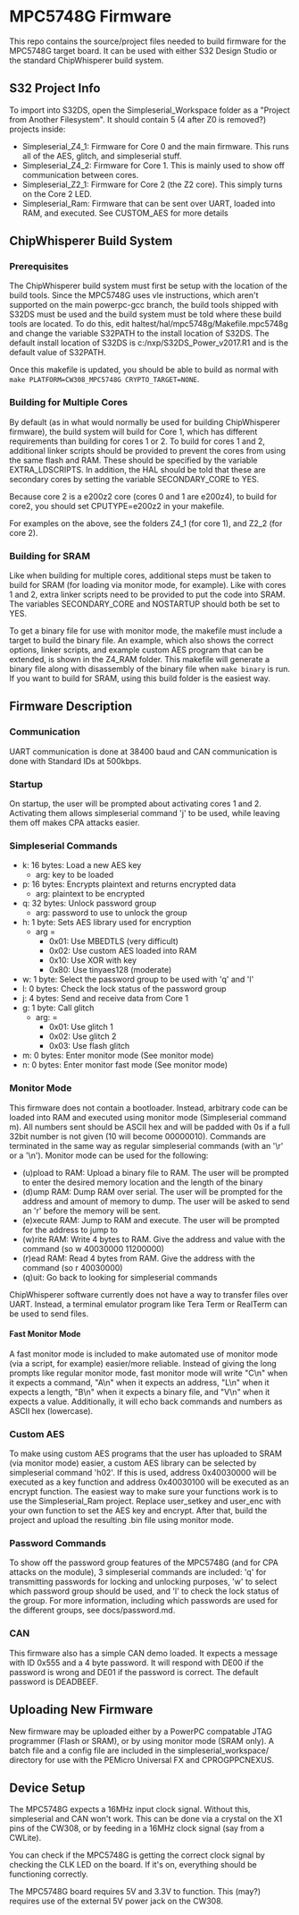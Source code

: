 # MPC5748G Firmware
This repo contains the source/project files needed to build firmware for the MPC5748G target board. It can be used with either S32 Design Studio or the standard ChipWhisperer build system.

## S32 Project Info
To import into S32DS, open the Simpleserial_Workspace folder as a "Project from Another Filesystem". It should contain 5 (4 after Z0 is removed?) projects inside:

* Simpleserial_Z4_1: Firmware for Core 0 and the main firmware. This runs all of the AES, glitch, and simpleserial stuff.
* Simpleserial_Z4_2: Firmware for Core 1. This is mainly used to show off communication between cores.
* Simpleserial_Z2_1: Firmware for Core 2 (the Z2 core). This simply turns on the Core 2 LED.
* Simpleserial_Ram: Firmware that can be sent over UART, loaded into RAM, and executed. See CUSTOM_AES for more details

## ChipWhisperer Build System
### Prerequisites
The ChipWhisperer build system must first be setup with the location of the build tools. Since the MPC5748G uses vle instructions, which aren't supported on the main powerpc-gcc branch, the build tools shipped with S32DS must be used and the build system must be told where these build tools are located. To do this, edit haltest/hal/mpc5748g/Makefile.mpc5748g and change the variable S32PATH to the install location of S32DS. The default install location of S32DS is c:/nxp/S32DS_Power_v2017.R1 and is the default value of S32PATH.

Once this makefile is updated, you should be able to build as normal with `make PLATFORM=CW308_MPC5748G CRYPTO_TARGET=NONE`.

### Building for Multiple Cores
By default (as in what would normally be used for building ChipWhisperer firmware), the build system will build for Core 1, which has different requirements than building for cores 1 or 2. To build for cores 1 and 2, additional linker scripts should be provided to prevent the cores from using the same flash and RAM. These should be specified by the variable EXTRA_LDSCRIPTS. In addition, the HAL should be told that these are secondary cores by setting the variable SECONDARY_CORE to YES.

Because core 2 is a e200z2 core (cores 0 and 1 are e200z4), to build for core2, you should set CPUTYPE=e200z2 in your makefile.

For examples on the above, see the folders Z4_1 (for core 1), and Z2_2 (for core 2).

### Building for SRAM
Like when building for multiple cores, additional steps must be taken to build for SRAM (for loading via monitor mode, for example). Like with cores 1 and 2, extra linker scripts need to be provided to put the code into SRAM. The variables SECONDARY_CORE and NOSTARTUP should both be set to YES. 

To get a binary file for use with monitor mode, the makefile must include a target to build the binary file. An example, which also shows the correct options, linker scripts, and example custom AES program that can be extended, is shown in the Z4_RAM folder. This makefile will generate a binary file along with disassembly of the binary file when `make binary` is run. If you want to build for SRAM, using this build folder is the easiest way.

## Firmware Description
### Communication
UART communication is done at 38400 baud and CAN communication is done with Standard IDs at 500kbps.

### Startup
On startup, the user will be prompted about activating cores 1 and 2. Activating them allows simpleserial command 'j' to be used, while leaving them off makes CPA attacks easier.

### Simpleserial Commands
* k: 16 bytes: Load a new AES key
  * arg: key to be loaded
* p: 16 bytes: Encrypts plaintext and returns encrypted data
  * arg: plaintext to be encrypted
* q: 32 bytes: Unlock password group
  * arg: password to use to unlock the group
* h: 1 byte: Sets AES library used for encryption
  * arg = 
    * 0x01: Use MBEDTLS (very difficult)
    * 0x02: Use custom AES loaded into RAM
    * 0x10: Use XOR with key
    * 0x80: Use tinyaes128 (moderate)
* w: 1 byte: Select the password group to be used with 'q' and 'l'
* l: 0 bytes: Check the lock status of the password group
* j: 4 bytes: Send and receive data from Core 1
* g: 1 byte: Call glitch
  * arg: = 
    * 0x01: Use glitch 1
    * 0x02: Use glitch 2
    * 0x03: Use flash glitch
* m: 0 bytes: Enter monitor mode (See monitor mode)
* n: 0 bytes: Enter monitor fast mode (See monitor mode)

### Monitor Mode
This firmware does not contain a bootloader. Instead, arbitrary code can be loaded into RAM and executed using monitor mode (Simpleserial command m). All numbers sent should be ASCII hex and will be padded with 0s if a full 32bit number is not given (10 will become 00000010). Commands are terminated in the same way as regular simpleserial commands (with an '\r' or a '\n'). Monitor mode can be used for the following:

* (u)pload to RAM: Upload a binary file to RAM. The user will be prompted to enter the desired memory location and the length of the binary
* (d)ump RAM: Dump RAM over serial. The user will be prompted for the address and amount of memory to dump. The user will be asked to send an 'r' before the memory will be sent.
* (e)xecute RAM: Jump to RAM and execute. The user will be prompted for the address to jump to
* (w)rite RAM: Write 4 bytes to RAM. Give the address and value with the command (so w 40030000 11200000)
* (r)ead RAM: Read 4 bytes from RAM. Give the address with the command (so r 40030000)
* (q)uit: Go back to looking for simpleserial commands

ChipWhisperer software currently does not have a way to transfer files over UART. Instead, a terminal emulator program like Tera Term or RealTerm can be used to send files.

#### Fast Monitor Mode
A fast monitor mode is included to make automated use of monitor mode (via a script, for example) easier/more reliable. Instead of giving the long prompts like regular monitor mode, fast monitor mode will write "C\n" when it expects a command, "A\n" when it expects an address, "L\n" when it expects a length, "B\n" when it expects a binary file, and "V\n" when it expects a value. Additionally, it will echo back commands and numbers as ASCII hex (lowercase).

### Custom AES
To make using custom AES programs that the user has uploaded to SRAM (via monitor mode) easier, a custom AES library can be selected by simpleserial command 'h02'. If this is used, address 0x40030000 will be executed as a key function and address 0x40030100 will be executed as an encrypt function. The easiest way to make sure your functions work is to use the Simpleserial_Ram project. Replace user_setkey and user_enc with your own function to set the AES key and encrypt. After that, build the project and upload the resulting .bin file using monitor mode.

### Password Commands
To show off the password group features of the MPC5748G (and for CPA attacks on the module), 3 simpleserial commands are included: 'q' for transmitting passwords for locking and unlocking purposes, 'w' to select which password group should be used, and 'l' to check the lock status of the group. For more information, including which passwords are used for the different groups, see docs/password.md.

### CAN
This firmware also has a simple CAN demo loaded. It expects a message with ID 0x555 and a 4 byte password. It will respond with DE00 if the password is wrong and DE01 if the password is correct. The default password is DEADBEEF.


## Uploading New Firmware
New firmware may be uploaded either by a PowerPC compatable JTAG programmer (Flash or SRAM), or by using monitor mode (SRAM only). A batch file and a config file are included in the simpleserial_workspace/ directory for use with the PEMicro Universal FX and CPROGPPCNEXUS.

## Device Setup
The MPC5748G expects a 16MHz input clock signal. Without this, simpleserial and CAN won't work. This can be done via a crystal on the X1 pins of the CW308, or by feeding in a 16MHz clock signal (say from a CWLite).

You can check if the MPC5748G is getting the correct clock signal by checking the CLK LED on the board. If it's on, everything should be functioning correctly.

The MPC5748G board requires 5V and 3.3V to function. This (may?) requires use of the external 5V power jack on the CW308.
